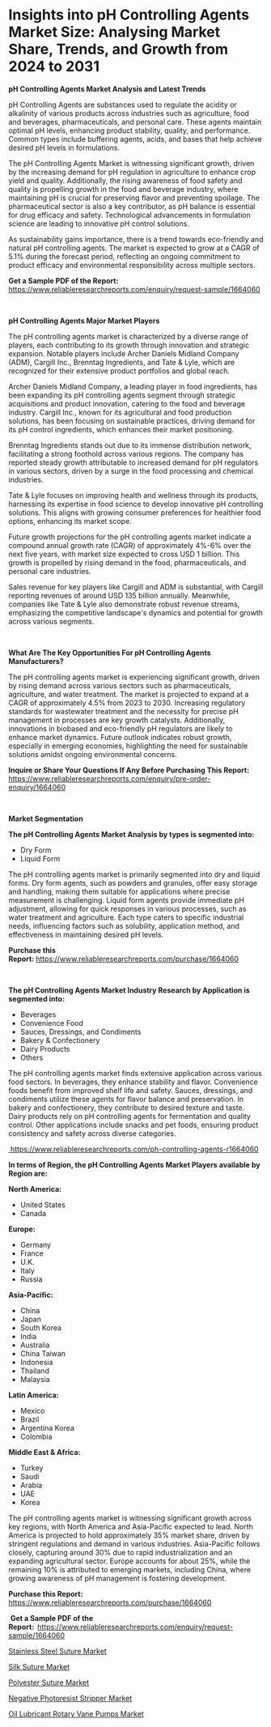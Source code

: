 <p><h1>Insights into pH Controlling Agents Market Size: Analysing Market Share, Trends, and Growth from 2024 to 2031</h1></p><p><strong>pH Controlling Agents Market Analysis and Latest Trends</strong></p>
<p><p>pH Controlling Agents are substances used to regulate the acidity or alkalinity of various products across industries such as agriculture, food and beverages, pharmaceuticals, and personal care. These agents maintain optimal pH levels, enhancing product stability, quality, and performance. Common types include buffering agents, acids, and bases that help achieve desired pH levels in formulations.</p><p>The pH Controlling Agents Market is witnessing significant growth, driven by the increasing demand for pH regulation in agriculture to enhance crop yield and quality. Additionally, the rising awareness of food safety and quality is propelling growth in the food and beverage industry, where maintaining pH is crucial for preserving flavor and preventing spoilage. The pharmaceutical sector is also a key contributor, as pH balance is essential for drug efficacy and safety. Technological advancements in formulation science are leading to innovative pH control solutions.</p><p>As sustainability gains importance, there is a trend towards eco-friendly and natural pH controlling agents. The market is expected to grow at a CAGR of 5.1% during the forecast period, reflecting an ongoing commitment to product efficacy and environmental responsibility across multiple sectors.</p></p>
<p><strong>Get a Sample PDF of the Report:&nbsp;</strong> <a href="https://www.reliableresearchreports.com/enquiry/request-sample/1664060?utm_campaign=24&utm_medium=2&utm_source=Github&utm_content=ia&utm_term=05112024&utm_id=ph-controlling-agents">https://www.reliableresearchreports.com/enquiry/request-sample/1664060</a></p>
<p>&nbsp;</p>
<p><strong>pH Controlling Agents Major Market Players</strong></p>
<p><p>The pH controlling agents market is characterized by a diverse range of players, each contributing to its growth through innovation and strategic expansion. Notable players include Archer Daniels Midland Company (ADM), Cargill Inc., Brenntag Ingredients, and Tate & Lyle, which are recognized for their extensive product portfolios and global reach.</p><p>Archer Daniels Midland Company, a leading player in food ingredients, has been expanding its pH controlling agents segment through strategic acquisitions and product innovation, catering to the food and beverage industry. Cargill Inc., known for its agricultural and food production solutions, has been focusing on sustainable practices, driving demand for its pH control ingredients, which enhances their market positioning.</p><p>Brenntag Ingredients stands out due to its immense distribution network, facilitating a strong foothold across various regions. The company has reported steady growth attributable to increased demand for pH regulators in various sectors, driven by a surge in the food processing and chemical industries.</p><p>Tate & Lyle focuses on improving health and wellness through its products, harnessing its expertise in food science to develop innovative pH controlling solutions. This aligns with growing consumer preferences for healthier food options, enhancing its market scope.</p><p>Future growth projections for the pH controlling agents market indicate a compound annual growth rate (CAGR) of approximately 4%-6% over the next five years, with market size expected to cross USD 1 billion. This growth is propelled by rising demand in the food, pharmaceuticals, and personal care industries.</p><p>Sales revenue for key players like Cargill and ADM is substantial, with Cargill reporting revenues of around USD 135 billion annually. Meanwhile, companies like Tate & Lyle also demonstrate robust revenue streams, emphasizing the competitive landscape's dynamics and potential for growth across various segments.</p></p>
<p>&nbsp;</p>
<p><strong>What Are The Key Opportunities For pH Controlling Agents Manufacturers?</strong></p>
<p><p>The pH controlling agents market is experiencing significant growth, driven by rising demand across various sectors such as pharmaceuticals, agriculture, and water treatment. The market is projected to expand at a CAGR of approximately 4.5% from 2023 to 2030. Increasing regulatory standards for wastewater treatment and the necessity for precise pH management in processes are key growth catalysts. Additionally, innovations in biobased and eco-friendly pH regulators are likely to enhance market dynamics. Future outlook indicates robust growth, especially in emerging economies, highlighting the need for sustainable solutions amidst ongoing environmental concerns.</p></p>
<p><strong>Inquire or Share Your Questions If Any Before Purchasing This Report:</strong> <a href="https://www.reliableresearchreports.com/enquiry/pre-order-enquiry/1664060?utm_campaign=24&utm_medium=2&utm_source=Github&utm_content=ia&utm_term=05112024&utm_id=ph-controlling-agents">https://www.reliableresearchreports.com/enquiry/pre-order-enquiry/1664060</a></p>
<p>&nbsp;</p>
<p><strong>Market Segmentation</strong></p>
<p><strong>The pH Controlling Agents Market Analysis by types is segmented into:</strong></p>
<p><ul><li>Dry Form</li><li>Liquid Form</li></ul></p>
<p><p>The pH controlling agents market is primarily segmented into dry and liquid forms. Dry form agents, such as powders and granules, offer easy storage and handling, making them suitable for applications where precise measurement is challenging. Liquid form agents provide immediate pH adjustment, allowing for quick responses in various processes, such as water treatment and agriculture. Each type caters to specific industrial needs, influencing factors such as solubility, application method, and effectiveness in maintaining desired pH levels.</p></p>
<p><strong>Purchase this Report:&nbsp;</strong><a href="https://www.reliableresearchreports.com/purchase/1664060?utm_campaign=24&utm_medium=2&utm_source=Github&utm_content=ia&utm_term=05112024&utm_id=ph-controlling-agents">https://www.reliableresearchreports.com/purchase/1664060</a></p>
<p>&nbsp;</p>
<p><strong>The pH Controlling Agents Market Industry Research by Application is segmented into:</strong></p>
<p><ul><li>Beverages</li><li>Convenience Food</li><li>Sauces, Dressings, and Condiments</li><li>Bakery & Confectionery</li><li>Dairy Products</li><li>Others</li></ul></p>
<p><p>The pH controlling agents market finds extensive application across various food sectors. In beverages, they enhance stability and flavor. Convenience foods benefit from improved shelf life and safety. Sauces, dressings, and condiments utilize these agents for flavor balance and preservation. In bakery and confectionery, they contribute to desired texture and taste. Dairy products rely on pH controlling agents for fermentation and quality control. Other applications include snacks and pet foods, ensuring product consistency and safety across diverse categories.</p></p>
<p><a href="https://www.reliableresearchreports.com/ph-controlling-agents-r1664060?utm_campaign=24&utm_medium=2&utm_source=Github&utm_content=ia&utm_term=05112024&utm_id=ph-controlling-agents">&nbsp;https://www.reliableresearchreports.com/ph-controlling-agents-r1664060</a></p>
<p><strong>In terms of Region, the pH Controlling Agents Market Players available by Region are:</strong></p>
<p>
    <p> <strong> North America: </strong>
        <ul>
            <li>United States</li>
            <li>Canada</li>
        </ul>
        </p> 
    <p> <strong> Europe: </strong>
        <ul>
            <li>Germany</li>
            <li>France</li>
            <li>U.K.</li>
            <li>Italy</li>
            <li>Russia</li>
        </ul>
        </p> 
    <p> <strong> Asia-Pacific: </strong>
        <ul>
            <li>China</li>
            <li>Japan</li>
            <li>South Korea</li>
            <li>India</li>
            <li>Australia</li>
            <li>China Taiwan</li>
            <li>Indonesia</li>
            <li>Thailand</li>
            <li>Malaysia</li>
        </ul>
        </p> 
    <p> <strong> Latin America: </strong>
        <ul>
            <li>Mexico</li>
            <li>Brazil</li>
            <li>Argentina Korea</li>
            <li>Colombia</li>
        </ul>
        </p> 
    <p> <strong> Middle East & Africa: </strong>
        <ul>
            <li>Turkey</li>
            <li>Saudi</li>
            <li>Arabia</li>
            <li>UAE</li>
            <li>Korea</li>
        </ul>
    </p>
    </p>
<p><p>The pH controlling agents market is witnessing significant growth across key regions, with North America and Asia-Pacific expected to lead. North America is projected to hold approximately 35% market share, driven by stringent regulations and demand in various industries. Asia-Pacific follows closely, capturing around 30% due to rapid industrialization and an expanding agricultural sector. Europe accounts for about 25%, while the remaining 10% is attributed to emerging markets, including China, where growing awareness of pH management is fostering development.</p></p>
<p><strong>Purchase this Report: </strong><a href="https://www.reliableresearchreports.com/purchase/1664060?utm_campaign=24&utm_medium=2&utm_source=Github&utm_content=ia&utm_term=05112024&utm_id=ph-controlling-agents">https://www.reliableresearchreports.com/purchase/1664060</a></p>
<p>&nbsp;<strong>Get a Sample PDF of the Report:&nbsp;&nbsp;</strong><a href="https://www.reliableresearchreports.com/enquiry/request-sample/1664060?utm_campaign=24&utm_medium=2&utm_source=Github&utm_content=ia&utm_term=05112024&utm_id=ph-controlling-agents">https://www.reliableresearchreports.com/enquiry/request-sample/1664060</a></p>
<p><strong></strong></p>
<p><p><a href="https://issuu.com/reportprime-2/docs/stainless-steel-suture-market-size-_437b3e1b647aea?utm_campaign=24&utm_medium=2&utm_source=Github&utm_content=ia&utm_term=05112024&utm_id=ph-controlling-agents">Stainless Steel Suture Market</a></p><p><a href="https://issuu.com/reportprime-2/docs/silk-suture-market-size-2030.pptx_f0c4f27dc320b1?utm_campaign=24&utm_medium=2&utm_source=Github&utm_content=ia&utm_term=05112024&utm_id=ph-controlling-agents">Silk Suture Market</a></p><p><a href="https://issuu.com/reportprime-2/docs/polyester-suture-market-size-2030.p_e1264884768326?utm_campaign=24&utm_medium=2&utm_source=Github&utm_content=ia&utm_term=05112024&utm_id=ph-controlling-agents">Polyester Suture Market</a></p><p><a href="https://github.com/inouyeaowaugh3/Market-Research-Report-List-1/blob/main/negative-photoresist-stripper-market.md?utm_campaign=24&utm_medium=2&utm_source=Github&utm_content=ia&utm_term=05112024&utm_id=ph-controlling-agents">Negative Photoresist Stripper Market</a></p><p><a href="https://github.com/poppeotabedvo5/Market-Research-Report-List-1/blob/main/oil-lubricant-rotary-vane-pumps-market.md?utm_campaign=24&utm_medium=2&utm_source=Github&utm_content=ia&utm_term=05112024&utm_id=ph-controlling-agents">Oil Lubricant Rotary Vane Pumps Market</a></p></p>